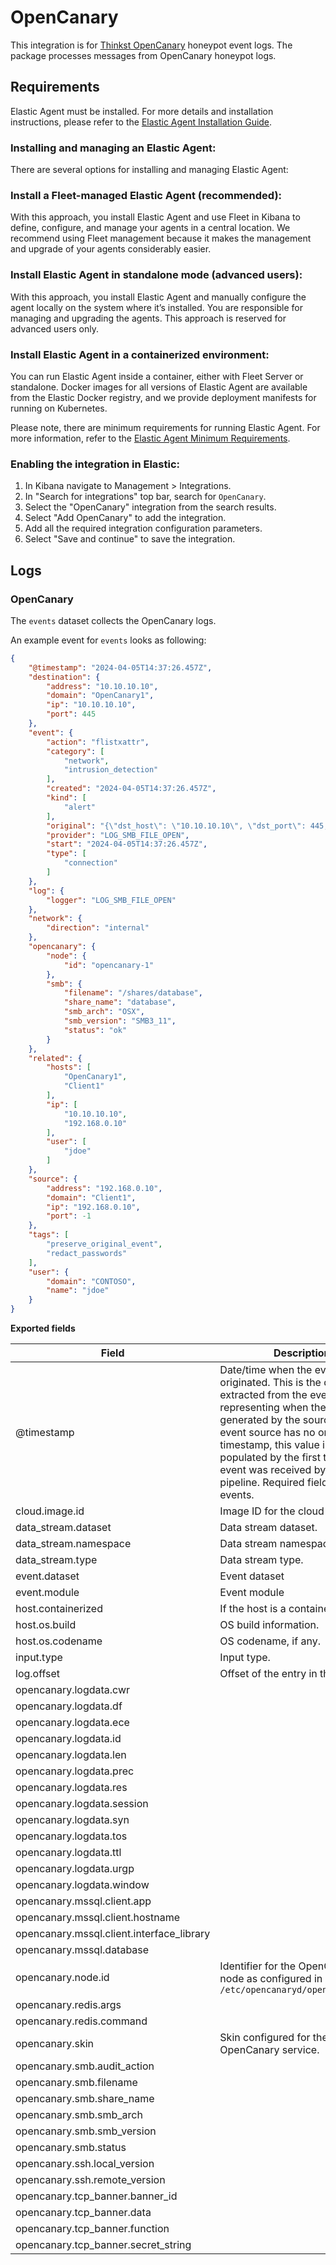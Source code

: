 # OpenCanary

This integration is for [Thinkst OpenCanary](https://github.com/thinkst/opencanary) honeypot event logs. The package processes messages from OpenCanary honeypot logs.


## Requirements

Elastic Agent must be installed. For more details and installation instructions, please refer to the [Elastic Agent Installation Guide](https://www.elastic.co/guide/en/fleet/current/elastic-agent-installation.html).

### Installing and managing an Elastic Agent:

There are several options for installing and managing Elastic Agent:

### Install a Fleet-managed Elastic Agent (recommended):

With this approach, you install Elastic Agent and use Fleet in Kibana to define, configure, and manage your agents in a central location. We recommend using Fleet management because it makes the management and upgrade of your agents considerably easier.

### Install Elastic Agent in standalone mode (advanced users):

With this approach, you install Elastic Agent and manually configure the agent locally on the system where it’s installed. You are responsible for managing and upgrading the agents. This approach is reserved for advanced users only.

### Install Elastic Agent in a containerized environment:

You can run Elastic Agent inside a container, either with Fleet Server or standalone. Docker images for all versions of Elastic Agent are available from the Elastic Docker registry, and we provide deployment manifests for running on Kubernetes.

Please note, there are minimum requirements for running Elastic Agent. For more information, refer to the  [Elastic Agent Minimum Requirements](https://www.elastic.co/guide/en/fleet/current/elastic-agent-installation.html#elastic-agent-installation-minimum-requirements).


### Enabling the integration in Elastic:

1. In Kibana navigate to Management > Integrations.
2. In "Search for integrations" top bar, search for `OpenCanary`.
3. Select the "OpenCanary" integration from the search results.
4. Select "Add OpenCanary" to add the integration.
5. Add all the required integration configuration parameters.
6. Select "Save and continue" to save the integration.

## Logs

### OpenCanary

The `events` dataset collects the OpenCanary logs.

An example event for `events` looks as following:

```json
{
    "@timestamp": "2024-04-05T14:37:26.457Z",
    "destination": {
        "address": "10.10.10.10",
        "domain": "OpenCanary1",
        "ip": "10.10.10.10",
        "port": 445
    },
    "event": {
        "action": "flistxattr",
        "category": [
            "network",
            "intrusion_detection"
        ],
        "created": "2024-04-05T14:37:26.457Z",
        "kind": [
            "alert"
        ],
        "original": "{\"dst_host\": \"10.10.10.10\", \"dst_port\": 445, \"local_time\": \"2024-04-05 14:37:26.457226\", \"local_time_adjusted\": \"2024-04-05 07:37:26.457252\", \"logdata\": {\"AUDITACTION\": \"flistxattr\", \"DOMAIN\": \"CONTOSO\", \"FILENAME\": \"/shares/database\", \"LOCALNAME\": \"OpenCanary1\", \"REMOTENAME\": \"Client1\", \"SHARENAME\": \"database\", \"SMBARCH\": \"OSX\", \"SMBVER\": \"SMB3_11\", \"STATUS\": \"ok\", \"USER\": \"jdoe\"}, \"logtype\": 5000, \"node_id\": \"opencanary-1\", \"src_host\": \"192.168.0.10\", \"src_port\": \"-1\", \"utc_time\": \"2024-04-05 14:37:26.457249\"}",
        "provider": "LOG_SMB_FILE_OPEN",
        "start": "2024-04-05T14:37:26.457Z",
        "type": [
            "connection"
        ]
    },
    "log": {
        "logger": "LOG_SMB_FILE_OPEN"
    },
    "network": {
        "direction": "internal"
    },
    "opencanary": {
        "node": {
            "id": "opencanary-1"
        },
        "smb": {
            "filename": "/shares/database",
            "share_name": "database",
            "smb_arch": "OSX",
            "smb_version": "SMB3_11",
            "status": "ok"
        }
    },
    "related": {
        "hosts": [
            "OpenCanary1",
            "Client1"
        ],
        "ip": [
            "10.10.10.10",
            "192.168.0.10"
        ],
        "user": [
            "jdoe"
        ]
    },
    "source": {
        "address": "192.168.0.10",
        "domain": "Client1",
        "ip": "192.168.0.10",
        "port": -1
    },
    "tags": [
        "preserve_original_event",
        "redact_passwords"
    ],
    "user": {
        "domain": "CONTOSO",
        "name": "jdoe"
    }
}
```

**Exported fields**

| Field | Description | Type |
|---|---|---|
| @timestamp | Date/time when the event originated. This is the date/time extracted from the event, typically representing when the event was generated by the source. If the event source has no original timestamp, this value is typically populated by the first time the event was received by the pipeline. Required field for all events. | date |
| cloud.image.id | Image ID for the cloud instance. | keyword |
| data_stream.dataset | Data stream dataset. | constant_keyword |
| data_stream.namespace | Data stream namespace. | constant_keyword |
| data_stream.type | Data stream type. | constant_keyword |
| event.dataset | Event dataset | constant_keyword |
| event.module | Event module | constant_keyword |
| host.containerized | If the host is a container. | boolean |
| host.os.build | OS build information. | keyword |
| host.os.codename | OS codename, if any. | keyword |
| input.type | Input type. | keyword |
| log.offset | Offset of the entry in the log file. | long |
| opencanary.logdata.cwr |  | keyword |
| opencanary.logdata.df |  | keyword |
| opencanary.logdata.ece |  | keyword |
| opencanary.logdata.id |  | long |
| opencanary.logdata.len |  | keyword |
| opencanary.logdata.prec |  | keyword |
| opencanary.logdata.res |  | keyword |
| opencanary.logdata.session |  | keyword |
| opencanary.logdata.syn |  | keyword |
| opencanary.logdata.tos |  | keyword |
| opencanary.logdata.ttl |  | long |
| opencanary.logdata.urgp |  | long |
| opencanary.logdata.window |  | long |
| opencanary.mssql.client.app |  | keyword |
| opencanary.mssql.client.hostname |  | keyword |
| opencanary.mssql.client.interface_library |  | keyword |
| opencanary.mssql.database |  | keyword |
| opencanary.node.id | Identifier for the OpenCanary node as configured in `/etc/opencanaryd/opencanary.conf` | keyword |
| opencanary.redis.args |  | keyword |
| opencanary.redis.command |  | keyword |
| opencanary.skin | Skin configured for the OpenCanary service. | keyword |
| opencanary.smb.audit_action |  | keyword |
| opencanary.smb.filename |  | keyword |
| opencanary.smb.share_name |  | keyword |
| opencanary.smb.smb_arch |  | keyword |
| opencanary.smb.smb_version |  | keyword |
| opencanary.smb.status |  | keyword |
| opencanary.ssh.local_version |  | keyword |
| opencanary.ssh.remote_version |  | keyword |
| opencanary.tcp_banner.banner_id |  | keyword |
| opencanary.tcp_banner.data |  | keyword |
| opencanary.tcp_banner.function |  | keyword |
| opencanary.tcp_banner.secret_string |  | keyword |

